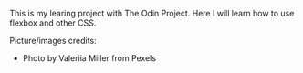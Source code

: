 This is my learing project with The Odin Project. Here I will learn how to use flexbox and other CSS.

Picture/images credits:

- Photo by Valeriia Miller from Pexels